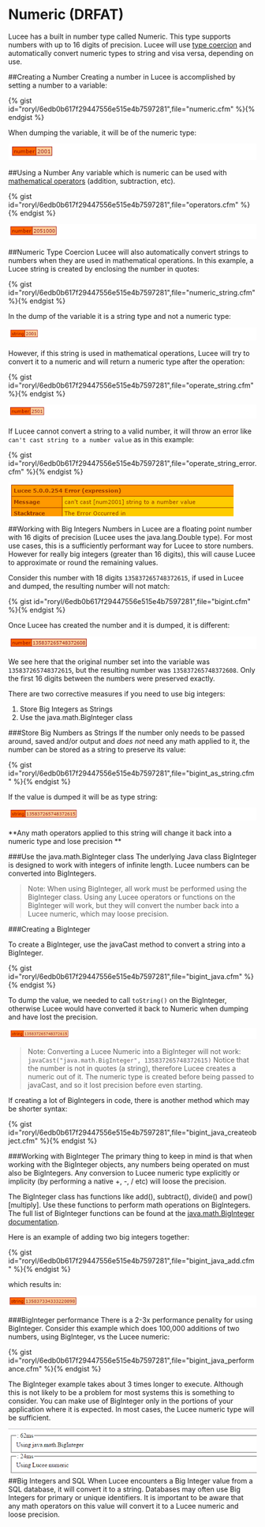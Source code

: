 # Numeric (DRFAT)
Lucee has a built in number type called Numeric. This type supports numbers with up to 16 digits of precision. Lucee will use [type coercion](https://rorylaitila.gitbooks.io/lucee/content/types.html#type-coercion) and automatically convert numeric types to string and visa versa, depending on use.  

##Creating a Number
Creating a number in Lucee is accomplished by setting a number to a variable:

{% gist id="roryl/6edb0b617f29447556e515e4b7597281",file="numeric.cfm" %}{% endgist %}

When dumping the variable, it will be of the numeric type:

![](numeric_dump.png)

##Using a Number
Any variable which is numeric can be used with [mathematical operators](https://gist.github.com/roryl/6edb0b617f29447556e515e4b7597281) (addition, subtraction, etc). 

{% gist id="roryl/6edb0b617f29447556e515e4b7597281",file="operators.cfm" %}{% endgist %}

![](operators_dump.cfm.png)

##Numeric Type Coercion
Lucee will also automatically convert strings to numbers when they are used in mathematical operations. In this example, a Lucee string is created by enclosing the number in quotes:

{% gist id="roryl/6edb0b617f29447556e515e4b7597281",file="numeric_string.cfm" %}{% endgist %}

In the dump of the variable it is a string type and not a numeric type:

![](numeric_string.png)

However, if this string is used in mathematical operations, Lucee will try to convert it to a numeric and will return a numeric type after the operation:

{% gist id="roryl/6edb0b617f29447556e515e4b7597281",file="operate_string.cfm" %}{% endgist %}

![](operate_string.png)

If Lucee cannot convert a string to a valid number, it will throw an error like `can't cast string to a number value` as in this example:

{% gist id="roryl/6edb0b617f29447556e515e4b7597281",file="operate_string_error.cfm" %}{% endgist %}

![](operate_string_error.png)

##Working with Big Integers
Numbers in Lucee are a floating point number with 16 digits of precision (Lucee uses the java.lang.Double type). For most use cases, this is a sufficiently performant way for Lucee to store numbers. However for really big integers (greater than 16 digits), this will cause Lucee to approximate or round the remaining values. 

Consider this number with 18 digits `135837265748372615`, if used in Lucee and dumped, the resulting number will not match:

{% gist id="roryl/6edb0b617f29447556e515e4b7597281",file="bigint.cfm" %}{% endgist %}

Once Lucee has created the number and it is dumped, it is different:

![](bigint_dump.png)

We see here that the original number set into the variable was `135837265748372615`, but the resulting number was `135837265748372608`. Only the first 16 digits between the numbers were preserved exactly.

There are two corrective measures if you need to use big integers:

1. Store Big Integers as Strings
2. Use the java.math.BigInteger class

###Store Big Numbers as Strings
If the number only needs to be passed around, saved and/or output and *does not* need any math applied to it, the number can be stored as a string to preserve its value:

{% gist id="roryl/6edb0b617f29447556e515e4b7597281",file="bigint_as_string.cfm" %}{% endgist %}

If the value is dumped it will be as type string:

![](bigint_as_string_dump.png)

**Any math operators applied to this string will change it back into a numeric type and lose precision **

###Use the java.math.BigInteger class
The underlying Java class BigInteger is designed to work with integers of infinite length. Lucee numbers can be converted into BigIntegers.

>Note: When using BigInteger, all work must be performed using the BigInteger class. Using any Lucee operators or functions on the BigInteger will work, but they will convert the number back into a Lucee numeric, which may loose precision.

###Creating a BigInteger

To create a BigInteger, use the javaCast method to convert a string into a BigInteger.

{% gist id="roryl/6edb0b617f29447556e515e4b7597281",file="bigint_java.cfm" %}{% endgist %}

To dump the value, we needed to call `toString()` on the BigInteger, otherwise Lucee would have converted it back to Numeric when dumping and have lost the precision.

![](bigint_java_dump.png)

> Note: Converting a Lucee Numeric into a BigInteger will not work:  `javaCast("java.math.BigInteger", 135837265748372615)` Notice that the number is not in quotes (a string), therefore Lucee creates a numeric out of it. The numeric type is created before being passed to javaCast, and so it lost precision before even starting.

If creating a lot of BigIntegers in code, there is another method which may be shorter syntax: 

{% gist id="roryl/6edb0b617f29447556e515e4b7597281",file="bigint_java_createobject.cfm" %}{% endgist %}

###Working with BigInteger
The primary thing to keep in mind is that when working with the BigInteger objects, any numbers being operated on must also be BigIntegers. Any conversion to Lucee numeric type explicitly or implicity (by performing a native +, -, / etc) will loose the precision.

The BigInteger class has functions like add(), subtract(), divide() and pow() [multiply]. Use these functions to perform math operations on BigIntegers. The full list of BigInteger functions can be found at the [java.math.BigInteger documentation](https://docs.oracle.com/javase/7/docs/api/java/math/BigInteger.html).

Here is an example of adding two big integers together:

{% gist id="roryl/6edb0b617f29447556e515e4b7597281",file="bigint_java_add.cfm" %}{% endgist %}

which results in:

![](big_integer_add.png)

###BigInteger performance
There is a 2-3x performance penality for using BigInteger. Consider this example which does 100,000 additions of two numbers, using BigInteger, vs the Lucee numeric:

{% gist id="roryl/6edb0b617f29447556e515e4b7597281",file="bigint_java_performance.cfm" %}{% endgist %} 

The BigInteger example takes about 3 times longer to execute. Although this is not likely to be a problem for most systems this is something to consider. You can make use of BigInteger only in the portions of your application where it is expected. In most cases, the Lucee numeric type will be sufficient.

![](bigint_performance_dump.png)
<noscript>
##Big Integers and SQL
When Lucee encounters a Big Integer value from a SQL database, it will convert it to a string. Databases may often use Big Integers for primary or unique identifiers. It is important to be aware that any math operators on this value will convert it to a Lucee numeric and loose precision.
</noscript>